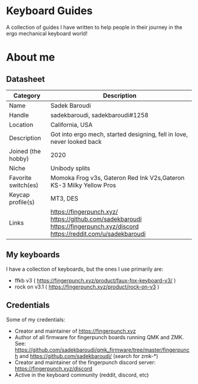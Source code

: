# Keyboard Guides

A collection of guides I have written to help people in their journey in the ergo mechanical keyboard world!

# About me

## Datasheet

| Category            | Description                                                            |
| ------------------- | ---------------------------------------------------------------------- |
| Name                | Sadek Baroudi                                                          |
| Handle	      | sadekbaroudi, sadekbaroudi#1258                                        |
| Location	      | California, USA                                                        |
| Description	      | Got into ergo mech, started designing, fell in love, never looked back |
| Joined (the hobby)  | 2020                                                                   |
| Niche	              | Unibody splits                                                         |
| Favorite switch(es) | Momoka Frog v3s, Gateron Red Ink V2s,Gateron KS-3 Milky Yellow Pros    |
| Keycap profile(s)   | MT3, DES                                                               |
| Links               | https://fingerpunch.xyz/ https://github.com/sadekbaroudi https://fingerpunch.xyz/discord https://reddit.com/u/sadekbaroudi |

## My keyboards

I have a collection of keyboards, but the ones I use primarily are:
* ffkb v3 ( https://fingerpunch.xyz/product/faux-fox-keyboard-v3/ )
* rock on v3.1 ( https://fingerpunch.xyz/product/rock-on-v3 )

## Credentials

Some of my credentials:
* Creator and maintainer of https://fingerpunch.xyz
* Author of all firmware for fingerpunch boards running QMK and ZMK. See: https://github.com/sadekbaroudi/qmk_firmware/tree/master/fingerpunch and https://github.com/sadekbaroudi/ (search for zmk-*)
* Creator and maintainer of the fingerpunch discord server: https://fingerpunch.xyz/discord
* Active in the keyboard community (reddit, discord, etc)